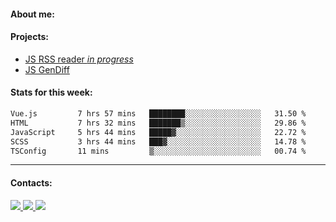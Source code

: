 #### About me:

#### Projects:
- [JS RSS reader *in progress*](https://github.com/GKoil/frontend-project-lvl3)
- [JS GenDiff](https://github.com/GKoil/GenDiff)

#### Stats for this week:
<!--START_SECTION:waka-->

```txt
Vue.js         7 hrs 57 mins   ████████░░░░░░░░░░░░░░░░░   31.50 %
HTML           7 hrs 32 mins   ███████▒░░░░░░░░░░░░░░░░░   29.86 %
JavaScript     5 hrs 44 mins   █████▓░░░░░░░░░░░░░░░░░░░   22.72 %
SCSS           3 hrs 44 mins   ███▓░░░░░░░░░░░░░░░░░░░░░   14.78 %
TSConfig       11 mins         ▒░░░░░░░░░░░░░░░░░░░░░░░░   00.74 %
```

<!--END_SECTION:waka-->
---
#### Contacts:

<a target='_blank' title='LinkedIn' href="https://www.linkedin.com/in/gkoil/">
  <img src="https://img.shields.io/badge/LinkedIn-0077B5?style=for-the-badge&logo=linkedin&logoColor=white" />
</a>
<a target='_blank' title='Telegram' href="https://t.me/gkoil">
  <img src="https://img.shields.io/badge/Telegram-2CA5E0?style=for-the-badge&logo=telegram&logoColor=white" />
</a>
<a target='_blank' title='Gmail' href="mailto: gk.grigorev@gmail.com">
  <img src="https://img.shields.io/badge/Gmail-D14836?style=for-the-badge&logo=gmail&logoColor=white" />
</a>

